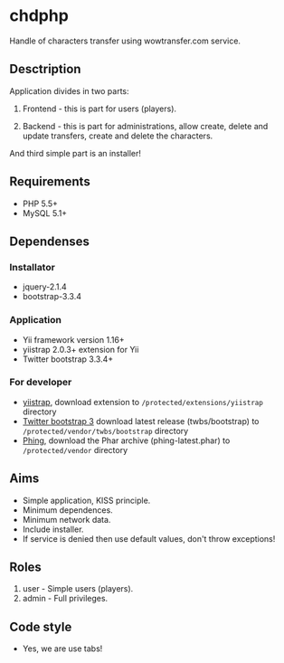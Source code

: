 # chdphp #

Handle of characters transfer using wowtransfer.com service.


## Desctription ##

Application divides in two parts:

1. Frontend - this is part for users (players).

2. Backend - this is part for administrations, allow create, delete and update transfers, create and delete the characters.

And third simple part is an installer!

## Requirements

* PHP 5.5+
* MySQL 5.1+


## Dependenses ##

### Installator

* jquery-2.1.4
* bootstrap-3.3.4

### Application

* Yii framework version 1.16+
* yiistrap 2.0.3+ extension for Yii
* Twitter bootstrap 3.3.4+

### For developer

* [yiistrap](https://github.com/crisu83/yiistrap/releases),
download extension to `/protected/extensions/yiistrap` directory
* [Twitter bootstrap 3](https://github.com/twbs/bootstrap/releases)
download latest release (twbs/bootstrap) to `/protected/vendor/twbs/bootstrap` directory
* [Phing](https://www.phing.info/trac/wiki/Users/Installation),
download the Phar archive (phing-latest.phar) to `/protected/vendor` directory

## Aims

* Simple application, KISS principle.
* Minimum dependences.
* Minimum network data.
* Include installer.
* If service is denied then use default values, don't throw exceptions!


## Roles ##

1. user - Simple users (players).
2. admin - Full privileges.


## Code style ##

* Yes, we are use tabs!

